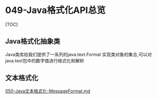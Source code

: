 # 049-Java格式化API总览

[TOC]

## Java格式化抽象类

Java类库给我们提供了一系列的java.text.Format 实现类对象的集合,可以对java.text包中的数字值进行格式化和解析

## 文本格式化

 [050-Java文本格式化-MessageFormat.md](050-Java文本格式化-MessageFormat.md) 

